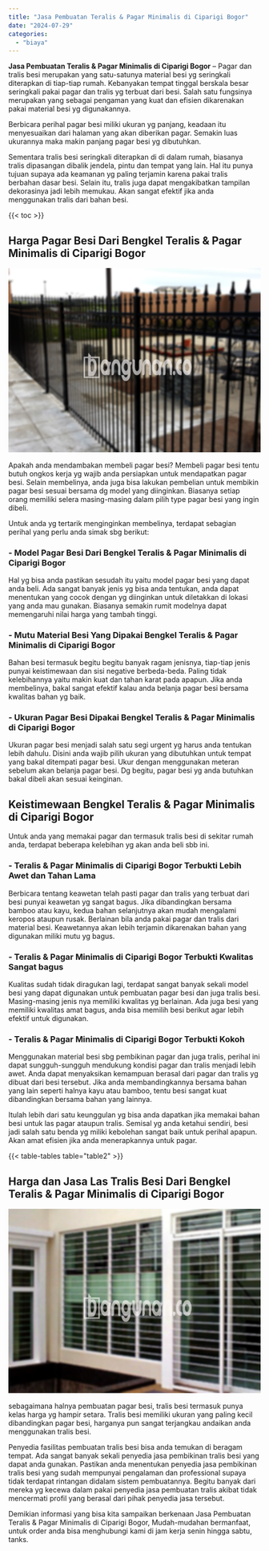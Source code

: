 ```yaml
---
title: "Jasa Pembuatan Teralis & Pagar Minimalis di Ciparigi Bogor"
date: "2024-07-29"
categories: 
  - "biaya"
---
```


**Jasa Pembuatan Teralis & Pagar Minimalis di Ciparigi Bogor** – Pagar dan tralis besi merupakan yang satu-satunya material besi yg seringkali diterapkan di tiap-tiap rumah. Kebanyakan tempat tinggal berskala besar seringkali pakai pagar dan tralis yg terbuat dari besi. Salah satu fungsinya merupakan yang sebagai pengaman yang kuat dan efisien dikarenakan pakai material besi yg digunakannya.

Berbicara perihal pagar besi miliki ukuran yg panjang, keadaan itu menyesuaikan dari halaman yang akan diberikan pagar. Semakin luas ukurannya maka makin panjang pagar besi yg dibutuhkan.

Sementara tralis besi seringkali diterapkan di di dalam rumah, biasanya tralis dipasangan dibalik jendela, pintu dan tempat yang lain. Hal itu punya tujuan supaya ada keamanan yg paling terjamin karena pakai tralis berbahan dasar besi. Selain itu, tralis juga dapat mengakibatkan tampilan dekorasinya jadi lebih memukau. Akan sangat efektif jika anda menggunakan tralis dari bahan besi.

{{< toc >}}

## Harga Pagar Besi Dari Bengkel Teralis & Pagar Minimalis di Ciparigi Bogor

![Jasa Pembuatan Teralis & Pagar Minimalis di Ciparigi Bogor](/images/pagar-minimalis-murah-06.png)

Apakah anda mendambakan membeli pagar besi? Membeli pagar besi tentu butuh ongkos kerja yg wajib anda persiapkan untuk mendapatkan pagar besi. Selain membelinya, anda juga bisa lakukan pembelian untuk membikin pagar besi sesuai bersama dg model yang diinginkan. Biasanya setiap orang memiliki selera masing-masing dalam pilih type pagar besi yang ingin dibeli.

Untuk anda yg tertarik menginginkan membelinya, terdapat sebagian perihal yang perlu anda simak sbg berikut:
### \- Model Pagar Besi Dari Bengkel Teralis & Pagar Minimalis di Ciparigi Bogor

Hal yg bisa anda pastikan sesudah itu yaitu model pagar besi yang dapat anda beli. Ada sangat banyak jenis yg bisa anda tentukan, anda dapat menentukan yang cocok dengan yg diinginkan untuk diletakkan di lokasi yang anda mau gunakan. Biasanya semakin rumit modelnya dapat memengaruhi nilai harga yang tambah tinggi.

### \- Mutu Material Besi Yang Dipakai Bengkel Teralis & Pagar Minimalis di Ciparigi Bogor

Bahan besi termasuk begitu begitu banyak ragam jenisnya, tiap-tiap jenis punyai keistimewaan dan sisi negative berbeda-beda. Paling tidak kelebihannya yaitu makin kuat dan tahan karat pada apapun. Jika anda membelinya, bakal sangat efektif kalau anda belanja pagar besi bersama kwalitas bahan yg baik.

### \- Ukuran Pagar Besi Dipakai Bengkel Teralis & Pagar Minimalis di Ciparigi Bogor

Ukuran pagar besi menjadi salah satu segi urgent yg harus anda tentukan lebih dahulu. Disini anda wajib pilih ukuran yang dibutuhkan untuk tempat yang bakal ditempati pagar besi. Ukur dengan menggunakan meteran sebelum akan belanja pagar besi. Dg begitu, pagar besi yg anda butuhkan bakal dibeli akan sesuai keinginan.

## Keistimewaan Bengkel Teralis & Pagar Minimalis di Ciparigi Bogor

Untuk anda yang memakai pagar dan termasuk tralis besi di sekitar rumah anda, terdapat beberapa kelebihan yg akan anda beli sbb ini.

### \- Teralis & Pagar Minimalis di Ciparigi Bogor Terbukti Lebih Awet dan Tahan Lama

Berbicara tentang keawetan telah pasti pagar dan tralis yang terbuat dari besi punyai keawetan yg sangat bagus. Jika dibandingkan bersama bamboo atau kayu, kedua bahan selanjutnya akan mudah mengalami keropos ataupun rusak. Berlainan bila anda pakai pagar dan tralis dari material besi. Keawetannya akan lebih terjamin dikarenakan bahan yang digunakan miliki mutu yg bagus.

### \- Teralis & Pagar Minimalis di Ciparigi Bogor Terbukti Kwalitas Sangat bagus

Kualitas sudah tidak diragukan lagi, terdapat sangat banyak sekali model besi yang dapat digunakan untuk pembuatan pagar besi dan juga tralis besi. Masing-masing jenis nya memiliki kwalitas yg berlainan. Ada juga besi yang memiliki kwalitas amat bagus, anda bisa memilih besi berikut agar lebih efektif untuk digunakan.

### \- Teralis & Pagar Minimalis di Ciparigi Bogor Terbukti Kokoh

Menggunakan material besi sbg pembikinan pagar dan juga tralis, perihal ini dapat sungguh-sungguh mendukung kondisi pagar dan tralis menjadi lebih awet. Anda dapat menyaksikan kemampuan berasal dari pagar dan tralis yg dibuat dari besi tersebut. Jika anda membandingkannya bersama bahan yang lain seperti halnya kayu atau bamboo, tentu besi sangat kuat dibandingkan bersama bahan yang lainnya.

Itulah lebih dari satu keunggulan yg bisa anda dapatkan jika memakai bahan besi untuk las pagar ataupun tralis. Semisal yg anda ketahui sendiri, besi jadi salah satu benda yg miliki kebolehan sangat baik untuk perihal apapun. Akan amat efisien jika anda menerapkannya untuk pagar.

{{< table-tables table="table2" >}}

## Harga dan Jasa Las Tralis Besi Dari Bengkel Teralis & Pagar Minimalis di Ciparigi Bogor

![Jasa Pembuatan Teralis & Pagar Minimalis di Ciparigi Bogor](/images/teralis-minimalis-murah-04.png)

sebagaimana halnya pembuatan pagar besi, tralis besi termasuk punya kelas harga yg hampir setara. Tralis besi memiliki ukuran yang paling kecil dibandingkan pagar besi, harganya pun sangat terjangkau andaikan anda menggunakan tralis besi.

Penyedia fasilitas pembuatan tralis besi bisa anda temukan di beragam tempat. Ada sangat banyak sekali penyedia jasa pembikinan tralis besi yang dapat anda gunakan. Pastikan anda menentukan penyedia jasa pembikinan tralis besi yang sudah mempunyai pengalaman dan professional supaya tidak terdapat rintangan didalam sistem pembuatannya. Begitu banyak dari mereka yg kecewa dalam pakai penyedia jasa pembuatan tralis akibat tidak mencermati profil yang berasal dari pihak penyedia jasa tersebut.

Demikian informasi yang bisa kita sampaikan berkenaan Jasa Pembuatan Teralis & Pagar Minimalis di Ciparigi Bogor, Mudah-mudahan bermanfaat, untuk order anda bisa menghubungi kami di jam kerja senin hingga sabtu, tanks.
